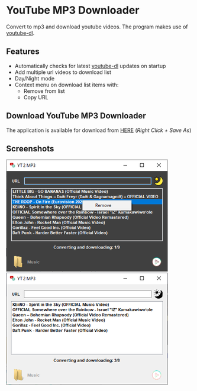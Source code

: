 # YouTube MP3 Downloader

Convert to mp3 and download youtube videos.
The program makes use of [youtube-dl](https://github.com/ytdl-org/youtube-dl/).

## Features

- Automatically checks for latest [youtube-dl](https://github.com/ytdl-org/youtube-dl/) updates on startup
- Add multiple url videos to download list
- Day/Night mode
- Context menu on download list items with:
    - Remove from list
    - Copy URL


## Download YouTube MP3 Downloader

The application is available for download from [HERE](https://github.com/oiproks/YouTube-MP3-Downloader/blob/master/Contents/YouTube-MP3-Downloader.zip?raw=true) (_Right Click + Save As_)

## Screenshots
![Screenshots](/Contents/Screen.png)
![Screenshots](/Contents/Screen_1.png)
